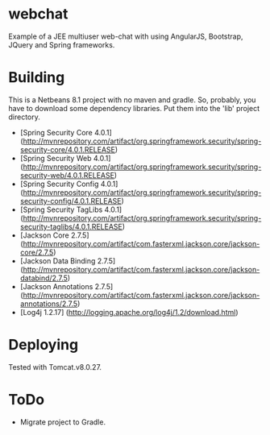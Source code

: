 # webchat
Example of a JEE multiuser web-chat with using AngularJS, Bootstrap, JQuery and Spring frameworks.

# Building
This is a Netbeans 8.1 project with no maven and gradle.
So, probably, you have to download some dependency libraries. Put them into the 'lib' project directory.

- [Spring Security Core 4.0.1] (http://mvnrepository.com/artifact/org.springframework.security/spring-security-core/4.0.1.RELEASE)
- [Spring Security Web 4.0.1] (http://mvnrepository.com/artifact/org.springframework.security/spring-security-web/4.0.1.RELEASE)
- [Spring Security Config 4.0.1] (http://mvnrepository.com/artifact/org.springframework.security/spring-security-config/4.0.1.RELEASE)
- [Spring Security TagLibs 4.0.1] (http://mvnrepository.com/artifact/org.springframework.security/spring-security-taglibs/4.0.1.RELEASE)
- [Jackson Core 2.7.5] (http://mvnrepository.com/artifact/com.fasterxml.jackson.core/jackson-core/2.7.5)
- [Jackson Data Binding 2.7.5] (http://mvnrepository.com/artifact/com.fasterxml.jackson.core/jackson-databind/2.7.5)
- [Jackson Annotations 2.7.5] (http://mvnrepository.com/artifact/com.fasterxml.jackson.core/jackson-annotations/2.7.5)
- [Log4j 1.2.17] (http://logging.apache.org/log4j/1.2/download.html)

# Deploying
Tested with Tomcat.v8.0.27.

# ToDo
- Migrate project to Gradle.